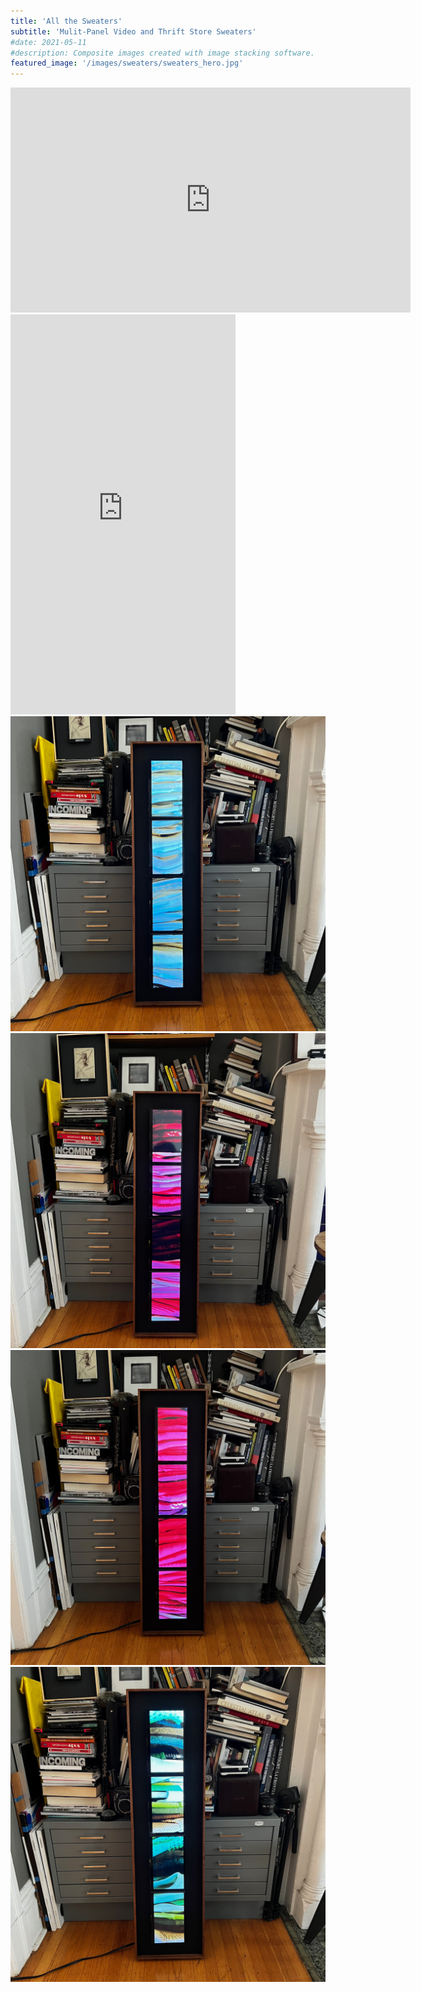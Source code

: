 ```yaml
---
title: 'All the Sweaters'
subtitle: 'Mulit-Panel Video and Thrift Store Sweaters'
#date: 2021-05-11
#description: Composite images created with image stacking software.
featured_image: '/images/sweaters/sweaters_hero.jpg'
---
```


<iframe src="https://player.vimeo.com/video/843581517" width="640" height="360" frameborder="0" allow="autoplay; fullscreen" allowfullscreen></iframe>


<iframe src="https://player.vimeo.com/video/843581328" width="360" height="640" frameborder="0" allow="autoplay; fullscreen" allowfullscreen></iframe>

<img src ="/images/sweaters/sweaters1.jpeg"/>

<img src ="/images/sweaters/sweaters3.jpeg"/>

<img src ="/images/sweaters/sweaters4.jpeg"/>

<img src ="/images/sweaters/sweaters7.jpeg"/>